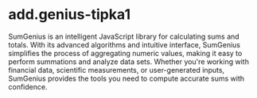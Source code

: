 # add.genius-tipka1

SumGenius is an intelligent JavaScript library for calculating sums and totals. With its advanced algorithms and intuitive interface, SumGenius simplifies the process of aggregating numeric values, making it easy to perform summations and analyze data sets. Whether you're working with financial data, scientific measurements, or user-generated inputs, SumGenius provides the tools you need to compute accurate sums with confidence.
